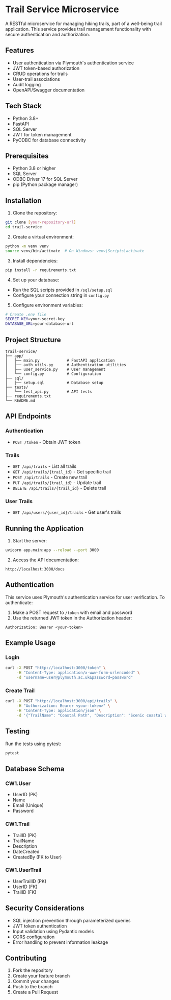 
# Trail Service Microservice

A RESTful microservice for managing hiking trails, part of a well-being trail application. This service provides trail management functionality with secure authentication and authorization.

## Features

- User authentication via Plymouth's authentication service
- JWT token-based authorization
- CRUD operations for trails
- User-trail associations
- Audit logging
- OpenAPI/Swagger documentation

## Tech Stack

- Python 3.8+
- FastAPI
- SQL Server
- JWT for token management
- PyODBC for database connectivity

## Prerequisites

- Python 3.8 or higher
- SQL Server
- ODBC Driver 17 for SQL Server
- pip (Python package manager)

## Installation

1. Clone the repository:
```bash
git clone [your-repository-url]
cd trail-service
```

2. Create a virtual environment:
```bash
python -m venv venv
source venv/bin/activate  # On Windows: venv\Scripts\activate
```

3. Install dependencies:
```bash
pip install -r requirements.txt
```

4. Set up your database:
- Run the SQL scripts provided in `/sql/setup.sql`
- Configure your connection string in `config.py`

5. Configure environment variables:
```bash
# Create .env file
SECRET_KEY=your-secret-key
DATABASE_URL=your-database-url
```

## Project Structure

```
trail-service/
├── app/
│   ├── main.py            # FastAPI application
│   ├── auth_utils.py      # Authentication utilities
│   ├── user_service.py    # User management
│   └── config.py          # Configuration
├── sql/
│   ├── setup.sql          # Database setup
├── tests/
│   └── test_api.py        # API tests
├── requirements.txt
└── README.md
```

## API Endpoints

### Authentication
- `POST /token` - Obtain JWT token

### Trails
- `GET /api/trails` - List all trails
- `GET /api/trails/{trail_id}` - Get specific trail
- `POST /api/trails` - Create new trail
- `PUT /api/trails/{trail_id}` - Update trail
- `DELETE /api/trails/{trail_id}` - Delete trail

### User Trails
- `GET /api/users/{user_id}/trails` - Get user's trails

## Running the Application

1. Start the server:
```bash
uvicorn app.main:app --reload --port 3000
```

2. Access the API documentation:
```
http://localhost:3000/docs
```

## Authentication

This service uses Plymouth's authentication service for user verification. To authenticate:

1. Make a POST request to `/token` with email and password
2. Use the returned JWT token in the Authorization header:
```
Authorization: Bearer <your-token>
```

## Example Usage

### Login
```bash
curl -X POST "http://localhost:3000/token" \
     -H "Content-Type: application/x-www-form-urlencoded" \
     -d "username=user@plymouth.ac.uk&password=password"
```

### Create Trail
```bash
curl -X POST "http://localhost:3000/api/trails" \
     -H "Authorization: Bearer <your-token>" \
     -H "Content-Type: application/json" \
     -d '{"TrailName": "Coastal Path", "Description": "Scenic coastal walk"}'
```

## Testing

Run the tests using pytest:
```bash
pytest
```

## Database Schema

### CW1.User
- UserID (PK)
- Name
- Email (Unique)
- Password

### CW1.Trail
- TrailID (PK)
- TrailName
- Description
- DateCreated
- CreatedBy (FK to User)

### CW1.UserTrail
- UserTrailID (PK)
- UserID (FK)
- TrailID (FK)

## Security Considerations

- SQL injection prevention through parameterized queries
- JWT token authentication
- Input validation using Pydantic models
- CORS configuration
- Error handling to prevent information leakage

## Contributing

1. Fork the repository
2. Create your feature branch
3. Commit your changes
4. Push to the branch
5. Create a Pull Request
